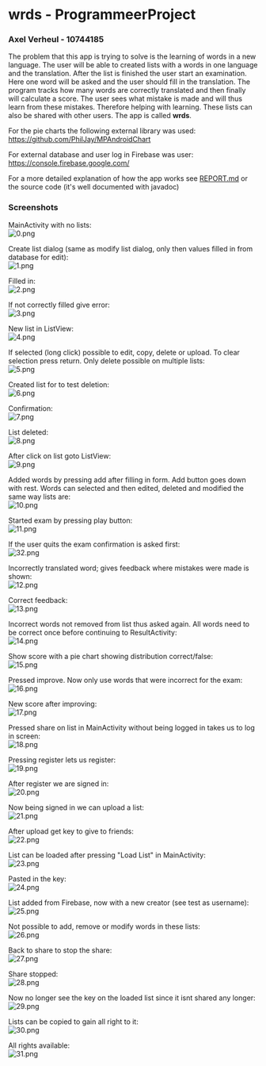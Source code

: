 # **wrds** - ProgrammeerProject

### Axel Verheul - 10744185

The problem that this app is trying to solve is the learning of words in a new language. The user will be able to created lists with a words in one language and the translation. After the list is finished the user start an examination. Here one word will be asked and the user should fill in the translation. The program tracks how many words are correctly translated and then finally will calculate a score. The user sees what mistake is made and will thus learn from these mistakes.  Therefore helping with learning. These lists can also be shared with other users. The app is called **wrds**.

For the pie charts the following external library was used:<br>
https://github.com/PhilJay/MPAndroidChart

For external database and user log in Firebase was user:<br>
https://console.firebase.google.com/

For a more detailed explanation of how the app works see <a href="https://github.com/MangoDream1/Wrds---Programmeer-Project/blob/master/REPORT.md">REPORT.md</a> or the source code (it's well documented with javadoc)

### Screenshots

MainActivity with no lists:<br>
![0.png](https://raw.githubusercontent.com/MangoDream1/Wrds---Programmeer-Project/master/doc/screenshots/0.png "0.png")

Create list dialog (same as modify list dialog, only then values filled in from database for edit):<br>
![1.png](https://raw.githubusercontent.com/MangoDream1/Wrds---Programmeer-Project/master/doc/screenshots/1.png "1.png")

Filled in:<br>
![2.png](https://raw.githubusercontent.com/MangoDream1/Wrds---Programmeer-Project/master/doc/screenshots/2.png "2.png")

If not correctly filled give error:<br>
![3.png](https://raw.githubusercontent.com/MangoDream1/Wrds---Programmeer-Project/master/doc/screenshots/3.png "3.png")

New list in ListView:<br>
![4.png](https://raw.githubusercontent.com/MangoDream1/Wrds---Programmeer-Project/master/doc/screenshots/4.png "4.png")

If selected (long click) possible to edit, copy, delete or upload. To clear selection press return. Only delete possible on multiple lists:<br>
![5.png](https://raw.githubusercontent.com/MangoDream1/Wrds---Programmeer-Project/master/doc/screenshots/5.png "5.png")

Created list for to test deletion:<br>
![6.png](https://raw.githubusercontent.com/MangoDream1/Wrds---Programmeer-Project/master/doc/screenshots/6.png "6.png")

Confirmation:<br>
![7.png](https://raw.githubusercontent.com/MangoDream1/Wrds---Programmeer-Project/master/doc/screenshots/7.png "7.png")

List deleted:<br>
![8.png](https://raw.githubusercontent.com/MangoDream1/Wrds---Programmeer-Project/master/doc/screenshots/8.png "8.png")

After click on list goto ListView:<br>
![9.png](https://raw.githubusercontent.com/MangoDream1/Wrds---Programmeer-Project/master/doc/screenshots/9.png "9.png")

Added words by pressing add after filling in form. Add button goes down with rest. Words can selected and then edited, deleted and modified the same way lists are:<br>
![10.png](https://raw.githubusercontent.com/MangoDream1/Wrds---Programmeer-Project/master/doc/screenshots/10.png "10.png")

Started exam by pressing play button:<br>
![11.png](https://raw.githubusercontent.com/MangoDream1/Wrds---Programmeer-Project/master/doc/screenshots/11.png "11.png")

If the user quits the exam confirmation is asked first:<br>
![32.png](https://raw.githubusercontent.com/MangoDream1/Wrds---Programmeer-Project/master/doc/screenshots/32.png "32.png")

Incorrectly translated word; gives feedback where mistakes were made is shown:<br>
![12.png](https://raw.githubusercontent.com/MangoDream1/Wrds---Programmeer-Project/master/doc/screenshots/12.png "12.png")

Correct feedback:<br>
![13.png](https://raw.githubusercontent.com/MangoDream1/Wrds---Programmeer-Project/master/doc/screenshots/13.png "13.png")

Incorrect words not removed from list thus asked again. All words need to be correct once before continuing to ResultActivity:<br>
![14.png](https://raw.githubusercontent.com/MangoDream1/Wrds---Programmeer-Project/master/doc/screenshots/14.png "14.png")

Show score with a pie chart showing distribution correct/false:<br>
![15.png](https://raw.githubusercontent.com/MangoDream1/Wrds---Programmeer-Project/master/doc/screenshots/15.png "15.png")

Pressed improve. Now only use words that were incorrect for the exam:<br>
![16.png](https://raw.githubusercontent.com/MangoDream1/Wrds---Programmeer-Project/master/doc/screenshots/16.png "16.png")

New score after improving:<br>
![17.png](https://raw.githubusercontent.com/MangoDream1/Wrds---Programmeer-Project/master/doc/screenshots/17.png "17.png")

Pressed share on list in MainActivity without being logged in takes us to log in screen:<br>
![18.png](https://raw.githubusercontent.com/MangoDream1/Wrds---Programmeer-Project/master/doc/screenshots/18.png "18.png")

Pressing register lets us register:<br>
![19.png](https://raw.githubusercontent.com/MangoDream1/Wrds---Programmeer-Project/master/doc/screenshots/19.png "19.png")

After register we are signed in:<br>
![20.png](https://raw.githubusercontent.com/MangoDream1/Wrds---Programmeer-Project/master/doc/screenshots/20.png "20.png")

Now being signed in we can upload a list:<br>
![21.png](https://raw.githubusercontent.com/MangoDream1/Wrds---Programmeer-Project/master/doc/screenshots/21.png "21.png")

After upload get key to give to friends:<br>
![22.png](https://raw.githubusercontent.com/MangoDream1/Wrds---Programmeer-Project/master/doc/screenshots/22.png "22.png")

List can be loaded after pressing "Load List" in MainActivity:<br>
![23.png](https://raw.githubusercontent.com/MangoDream1/Wrds---Programmeer-Project/master/doc/screenshots/23.png "23.png")

Pasted in the key:<br>
![24.png](https://raw.githubusercontent.com/MangoDream1/Wrds---Programmeer-Project/master/doc/screenshots/24.png "24.png")

List added from Firebase, now with a new creator (see test as username):<br>
![25.png](https://raw.githubusercontent.com/MangoDream1/Wrds---Programmeer-Project/master/doc/screenshots/25.png "25.png")

Not possible to add, remove or modify words in these lists:<br>
![26.png](https://raw.githubusercontent.com/MangoDream1/Wrds---Programmeer-Project/master/doc/screenshots/26.png "26.png")

Back to share to stop the share:<br>
![27.png](https://raw.githubusercontent.com/MangoDream1/Wrds---Programmeer-Project/master/doc/screenshots/27.png "27.png")

Share stopped:<br>
![28.png](https://raw.githubusercontent.com/MangoDream1/Wrds---Programmeer-Project/master/doc/screenshots/28.png "28.png")

Now no longer see the key on the loaded list since it isnt shared any longer:<br>
![29.png](https://raw.githubusercontent.com/MangoDream1/Wrds---Programmeer-Project/master/doc/screenshots/29.png "29.png")

Lists can be copied to gain all right to it:<br>
![30.png](https://raw.githubusercontent.com/MangoDream1/Wrds---Programmeer-Project/master/doc/screenshots/30.png "30.png")

All rights available:<br>
![31.png](https://raw.githubusercontent.com/MangoDream1/Wrds---Programmeer-Project/master/doc/screenshots/31.png "31.png")
















